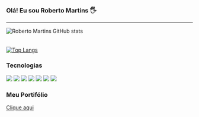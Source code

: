 ### Olá! Eu sou Roberto Martins 🖐️
<hr>

![Roberto Martins GitHub stats](https://github-readme-stats.vercel.app/api?username=martinsroberto&show_icons=true&theme=transparent)
<br><br><br>
[![Top Langs](https://github-readme-stats.vercel.app/api/top-langs/?username=martinsroberto&layout=compact)](https://github.com/martinsroberto/github-readme-stats)

### Tecnologias
<div style="display: inline_block"> 
  <img src="https://img.shields.io/badge/HTML5-E34F26?style=for-the-badge&logo=html5&logoColor=white" />
  <img src="https://img.shields.io/badge/CSS3-1572B6?style=for-the-badge&logo=css3&logoColor=white" />
  <img src="https://img.shields.io/badge/JavaScript-F7DF1E?style=for-the-badge&logo=javascript&logoColor=black" />
  <img src="https://img.shields.io/badge/Node.js-43853D?style=for-the-badge&logo=node.js&logoColor=white" />
  <img src="https://img.shields.io/badge/Express.js-404D59?style=for-the-badge" />
  <img src="https://img.shields.io/badge/MySQL-00000F?style=for-the-badge&logo=mysql&logoColor=white" />
  <img src="https://img.shields.io/badge/MongoDB-4EA94B?style=for-the-badge&logo=mongodb&logoColor=white" /> 
  
</div>

### Meu Portifólio

<a href="https://martinsroberto.github.io/portifolio/">Clique aqui</a>

